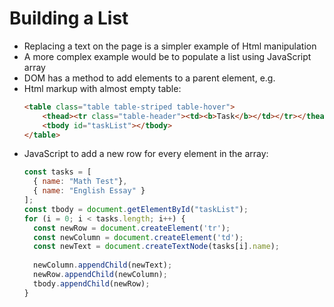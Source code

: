 # Building a List

* Replacing a text on the page is a simpler example of Html manipulation
* A more complex example would be to populate a list using JavaScript array
* DOM has a method to add elements to a parent element, e.g.
* Html markup with almost empty table:
  ```html
  <table class="table table-striped table-hover">
      <thead><tr class="table-header"><td><b>Task</b></td></tr></thead>
      <tbody id="taskList"></tbody>
  </table>
  ```
* JavaScript to add a new row for every element in the array:
  ```javascript
  const tasks = [
    { name: "Math Test"},
    { name: "English Essay" }
  ];
  const tbody = document.getElementById("taskList");
  for (i = 0; i < tasks.length; i++) {
    const newRow = document.createElement('tr');
    const newColumn = document.createElement('td');
    const newText = document.createTextNode(tasks[i].name);
    
    newColumn.appendChild(newText);
    newRow.appendChild(newColumn);
    tbody.appendChild(newRow);
  } 
```